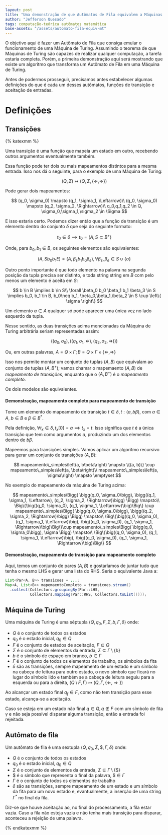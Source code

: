 ```yaml
---
layout: post
title: "Uma demonstração de que Autômatos de Fila equivalem a Máquinas de Turing em poder computacional"
author: "Jefferson Quesado"
tags: computação-teórica autômatos matemática
base-assets: "/assets/automato-fila-equiv-mt"
---
```


O objetivo aqui é fazer um Autômato de Fila que consiga emular o funcionamento de uma
Máquina de Turing. Assumindo o teorema de que Máquinas de Turing são capazes de realizar
qualquer computação, a tarefa estaria completa. Porém, a primeira demonstração aqui será
mostrando que existe um algoritmo que transforma um Autômato de Fila em uma Máquina de Turing.

Antes de podermos prosseguir, precisamos antes estabelecer algumas definições do que é cada
um desses autômatos, funções de transição e aceitação de entradas.

# Definições

## Transições

{% katexmm %}

Uma transição é uma função que mapeia um estado em outro, recebendo outros argumentos
eventualmente também.

Essa função pode ter dois ou mais mapeamentos distintos para a mesma entrada. Isso nos dá
o seguinte, para o exemplo de uma Máquina de Turing:

$$
(Q, \Sigma) \mapsto (Q, \Sigma, \left \{\Leftarrow, \Rightarrow\right\})
$$

Pode gerar dois mapeamentos:

$$
(q_0, \sigma_0) \mapsto (q_1, \sigma_1, \Leftarrow)\\
(q_0, \sigma_0) \mapsto (q_2, \sigma_2, \Rightarrow)\\
q_0,q_1,q_2 \in Q, \sigma_0,\sigma_1,\sigma_2 \in \Sigma
$$

E isso estaria certo. Podemos dizer então que a função de transição é um elemento
dentro do conjunto $\delta$ que seja do seguinte formato:

$$
t_0 \in \delta \implies t_0 = (A, S \subset B^+)
$$

Onde, para $b_0, b_1 \in B$, os seguintes elementos são equivalentes:

$$
(A, S b_0 b_1 E) = (A, \beta_s b_1 b_0 \beta_e), \forall \beta_s, \beta_e \in S\cup \left\{ \sigma \right\}
$$

Outro ponto importante é que todo elemento na palavra na segunda posição da tupla precisa
ser distinto, e toda string string em $B$ com pelo menos um elemento é aceita em $S$:

$$
b \in B \implies b \in S\\
\forall \beta_0 b_0 \beta_1 b_1 \beta_3 \in S \implies b_0, b_1 \in B, b_0\neq b_1, \beta_0,\beta_1,\beta_2 \in S \cup \left\{ \sigma \right\}
$$

Um elemento $a \in A$ qualquer só pode aparecer uma única vez no lado esquerdo
da tupla.

Nesse sentido, as duas transições acima mencionadas da Máquina de Turing arbitrária seriam representadas assim:

$$
\Bigg( \bigg(q_0, \sigma_0\bigg), \bigg((q_1, \sigma_1, \Leftarrow), (q_2, \sigma_2, \Rightarrow)\bigg) \Bigg)
$$

Ou, em outras palavras, $A = Q\times\Gamma ; B = Q\times\Gamma\times \left \{\Leftarrow, \Rightarrow\right\}$

Isso nos permite montar um conjunto de tuplas $(A, B)$ que equivalam ao conjunto de tuplas
$(A, B^+)$; vamos chamar o mapemaento $(A, B)$ de _mapeamento de transições_, enquanto que
o $(A, B^+)$ é o _mapeamento completo_.

Os dois modelos são equivalentes.

#### Demonstração, mapeamento completo para mapeamento de transição

Tome um elemento do mapeamento de transição $t \in \delta, t: (a, b\beta)$, com $a \in A$, $b \in B$ e $\beta \in B^*$.

Pela definição, $\forall t_x \in \delta, t_x[0] = a \implies t_x = t$. Isso significa que $t$ é a única transição
que tem como argumentos $a$, produzindo um dos elementos dentro de $b\beta$.

Mapeemos para transições simples. Vamos aplicar um algoritmo recursivo para gerar um conjunto de transições $(A, B)$:

$$
mapeamento\_simples\left(a, b\beta\right) \mapsto \{(a, b)\} \cup mapeamento\_simples\left(a, \beta\right)\\
mapeamento\_simples\left(a, \sigma\right) \mapsto \emptyset
$$

No exemplo do mapeamento da máquina de Turing acima:

$$
mapeamento\_simples\Bigg( \bigg(q_0, \sigma_0\bigg), \bigg((q_1, \sigma_1, \Leftarrow), (q_2, \sigma_2, \Rightarrow)\bigg) \Bigg) \mapsto\\
\Big\{\big((q_0, \sigma_0), (q_1, \sigma_1, \Leftarrow)\big)\Big\} \cup mapeamento\_simples\Bigg( \bigg(q_0, \sigma_0\bigg), \bigg((q_2, \sigma_2, \Rightarrow)\bigg) \Bigg) \mapsto\\
\Big\{\big((q_0, \sigma_0), (q_1, \sigma_1, \Leftarrow)\big), \big((q_0, \sigma_0), (q_1, \sigma_1, \Rightarrow)\big)\Big\}\cup mapeamento\_simples\Bigg( \bigg(q_0, \sigma_0\bigg), \sigma \Bigg) \mapsto\\
\Big\{\big((q_0, \sigma_0), (q_1, \sigma_1, \Leftarrow)\big), \big((q_0, \sigma_0), (q_1, \sigma_1, \Rightarrow)\big)\Big\}
$$

#### Demonstração, mapeamento de transição para mapeamento completo

Aqui, temos um conjunto de pares $(A, B)$ e gostaríamos de juntar tudo que tenha o mesmo LHS e gerar uma lista do RHS. Seria o equivalente
Java a:

```java
List<Par<A, B>> transicoes = ...;
Map<A, List<B>> mapemaentoCompleto = transicoes.stream()
  .collect(Collectors.groupingBy(Par::LHS,
           Collectors.mapping(Par::RHS, Collectors.toList())));
```

## Máquina de Turing

Uma máquina de Turing é uma séptupla $\left<Q, q_0, F, \Sigma, b, \Gamma, \delta \right>$ onde:

- $Q$ é o conjunto de todos os estados
- $q_0$ é o estado inicial, $q_0 \in Q$
- $F$ é o conjunto de estados de aceitação, $F \subseteq Q$
- $\Sigma$ é o conjunto de elementos da entrada, $\Sigma \subseteq \Gamma \setminus \{b\}$
- $b$ é o símbolo de espaço em branco, $b \in \Gamma$
- $\Gamma$ é o conjunto de todos os elementos de trabalho, os símbolos da fita
- $\delta$ são as transições, sempre mapeamento de um estado e um símbolo na cabeça de leitura para outro
  estado, o novo símbolo que ficará no lugar do símbolo lido e também se a cabeça de leitura seguiu para
  a esquerda ou para a direita, $(Q\setminus F, \Gamma) \mapsto (Q, \Gamma, \{\Leftarrow, \Rightarrow\})$

Ao alcançar um estado final $q_f \in F$, como não tem transição para esse estado, alcança-se a aceitação.

Caso se esteja em um estado não final $q \in Q, q \not\in F$ com um símbolo de fita $\gamma$ e não seja
possível disparar alguma transição, então a entrada foi rejeitada.

## Autômato de fila

Um autômato de fila é uma sextupla $\left<Q, q_0, \Sigma, \$, \Gamma, \delta \right>$ onde:

- $Q$ é o conjunto de todos os estados
- $q_0$ é o estado inicial, $q_0 \in Q$
- $\Sigma$ é o conjunto de elementos da entrada, $\Sigma \subseteq \Gamma \setminus \{\$\}$
- $\$$ é o símbolo que representa o final da palavra, $\$ \in \Gamma$
- $\Gamma$ é o conjunto de todos os elementos de trabalho
- $\delta$ são as transições, sempre mapeamento de um estado e um símbolo da fita para um novo estado
  e, evantualmente, a inserção de uma string $\Gamma^*$ no final da fila.

Diz-se que houve aceitação ao, no final do processamento, a fila estar vazia. Caso a fila não esteja vazia e não
tenha mais transição para disparar, aconteceu a rejeição de uma palavra.

{% endkatexmm %}
